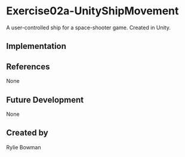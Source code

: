 # Exercise02a-UnityShipMovement
A user-controlled ship for a space-shooter game. Created in Unity.
## Implementation

## References
None

## Future Development
None

## Created by
Rylie Bowman